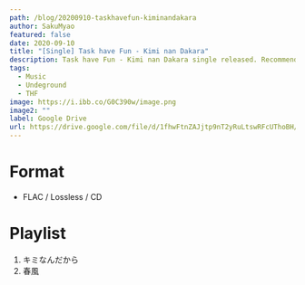 ```yaml
---
path: /blog/20200910-taskhavefun-kiminandakara
author: SakuMyao
featured: false
date: 2020-09-10
title: "[Single] Task have Fun - Kimi nan Dakara"
description: Task have Fun - Kimi nan Dakara single released. Recommended Music!
tags:
  - Music
  - Undeground
  - THF
image: https://i.ibb.co/G0C390w/image.png
image2: ""
label: Google Drive
url: https://drive.google.com/file/d/1fhwFtnZAJjtp9nT2yRuLtswRFcUThoBH/view?usp=sharing
---
```


# Format

- FLAC / Lossless / CD

# Playlist

1. キミなんだから
2. 春風
